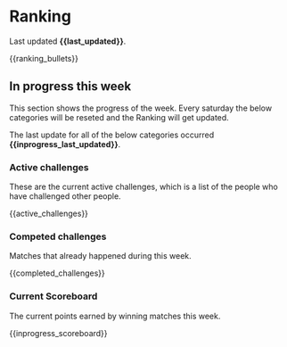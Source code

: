# Ranking

Last updated **{{last_updated}}**.

{{ranking_bullets}}

## In progress this week
This section shows the progress of the week. Every saturday the below categories will be reseted and the Ranking will get updated.

The last update for all of the below categories occurred **{{inprogress_last_updated}}**.

### Active challenges
These are the current active challenges, which is a list of the people who have challenged other people.

{{active_challenges}}

### Competed challenges
Matches that already happened during this week.

{{completed_challenges}}

### Current Scoreboard
The current points earned by winning matches this week.

{{inprogress_scoreboard}}